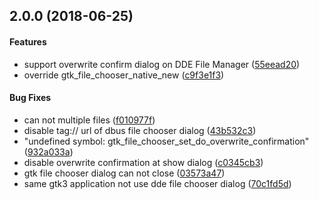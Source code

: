<a name="2.0.0"></a>
## 2.0.0 (2018-06-25)


#### Features

*   support overwrite confirm dialog on DDE File Manager ([55eead20](https://github.com/linuxdeepin/dde-file-dialog-gtk/tree/gtk3/commit/55eead20bc6c090583fceb6e933a4293f0c7587e))
*   override gtk_file_chooser_native_new ([c9f3e1f3](https://github.com/linuxdeepin/dde-file-dialog-gtk/tree/gtk3/commit/c9f3e1f37a8b576eb14743b8e6065b9f42da3e7e))

#### Bug Fixes

*   can not multiple files ([f010977f](https://github.com/linuxdeepin/dde-file-dialog-gtk/tree/gtk3/commit/f010977fb0960ba4d9e88332256e5742a14eb3bd))
*   disable tag:// url of dbus file chooser dialog ([43b532c3](https://github.com/linuxdeepin/dde-file-dialog-gtk/tree/gtk3/commit/43b532c38cdb171b2d09e17e990065989b4bca7e))
*   "undefined symbol: gtk_file_chooser_set_do_overwrite_confirmation" ([932a033a](https://github.com/linuxdeepin/dde-file-dialog-gtk/tree/gtk3/commit/932a033a25cb40e60f7d995ad70f337715e3ecb4))
*   disable overwrite confirmation at show dialog ([c0345cb3](https://github.com/linuxdeepin/dde-file-dialog-gtk/tree/gtk3/commit/c0345cb347ca65a973b5a5ff974f4f9e526a7637))
*   gtk file chooser dialog can not close ([03573a47](https://github.com/linuxdeepin/dde-file-dialog-gtk/tree/gtk3/commit/03573a47ddd9cb704348d4479d04308a0caff5ec))
*   same gtk3 application not use dde file chooser dialog ([70c1fd5d](https://github.com/linuxdeepin/dde-file-dialog-gtk/tree/gtk3/commit/70c1fd5d940c335bffb5be3b63e7a84aeb67515e))

